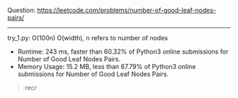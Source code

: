 Question: https://leetcode.com/problems/number-of-good-leaf-nodes-pairs/

---

try_1.py: O(100n) O(width), n refers to number of nodes

* Runtime: 243 ms, faster than 60.32% of Python3 online submissions for Number of Good Leaf Nodes Pairs.
* Memory Usage: 15.2 MB, less than 87.79% of Python3 online submissions for Number of Good Leaf Nodes Pairs.

> recr